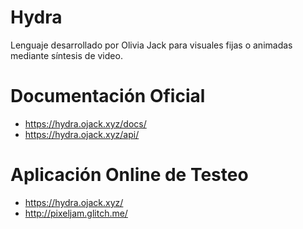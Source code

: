# Hydra

Lenguaje desarrollado por Olivia Jack para visuales fijas o animadas mediante síntesis de video.

# Documentación Oficial

+ <https://hydra.ojack.xyz/docs/>
+ <https://hydra.ojack.xyz/api/>


# Aplicación Online de Testeo

+ <https://hydra.ojack.xyz/>
+ <http://pixeljam.glitch.me/>

